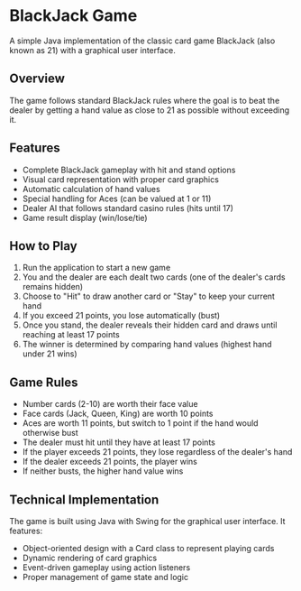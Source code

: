 # BlackJack Game

A simple Java implementation of the classic card game BlackJack (also known as 21) with a graphical user interface.

## Overview

The game follows standard BlackJack rules where the goal is to beat the dealer by getting a hand value as close to 21 as possible without exceeding it.

## Features

- Complete BlackJack gameplay with hit and stand options
- Visual card representation with proper card graphics
- Automatic calculation of hand values
- Special handling for Aces (can be valued at 1 or 11)
- Dealer AI that follows standard casino rules (hits until 17)
- Game result display (win/lose/tie)

## How to Play

1. Run the application to start a new game
2. You and the dealer are each dealt two cards (one of the dealer's cards remains hidden)
3. Choose to "Hit" to draw another card or "Stay" to keep your current hand
4. If you exceed 21 points, you lose automatically (bust)
5. Once you stand, the dealer reveals their hidden card and draws until reaching at least 17 points
6. The winner is determined by comparing hand values (highest hand under 21 wins)

## Game Rules

- Number cards (2-10) are worth their face value
- Face cards (Jack, Queen, King) are worth 10 points
- Aces are worth 11 points, but switch to 1 point if the hand would otherwise bust
- The dealer must hit until they have at least 17 points
- If the player exceeds 21 points, they lose regardless of the dealer's hand
- If the dealer exceeds 21 points, the player wins
- If neither busts, the higher hand value wins

## Technical Implementation

The game is built using Java with Swing for the graphical user interface. It features:

- Object-oriented design with a Card class to represent playing cards
- Dynamic rendering of card graphics
- Event-driven gameplay using action listeners
- Proper management of game state and logic
